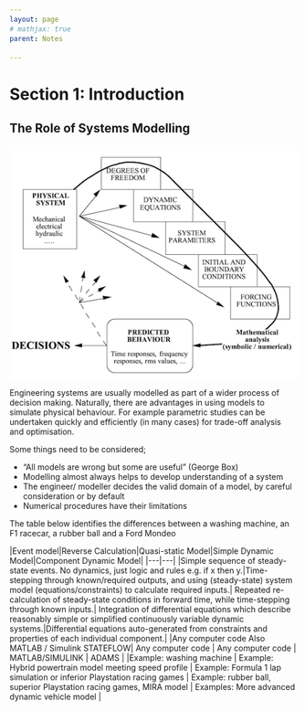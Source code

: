 ```yaml
---
layout: page
# mathjax: true
parent: Notes

---
```


# Section 1: Introduction

## The Role of Systems Modelling

<img src="figures/system_modelling.png">

Engineering systems are usually modelled as part of a wider process of decision making.  Naturally, there are advantages in using models to simulate physical behaviour.  For example parametric studies can be undertaken quickly and efficiently (in many cases) for trade-off analysis and optimisation.

Some things need to be considered;

- “All models are wrong but some are useful” (George Box)
- Modelling almost always helps to develop understanding of a system
- The engineer/ modeller decides the valid domain of a model, by careful consideration or by default
- Numerical procedures have their limitations

The table below identifies the differences between a washing machine, an F1 racecar, a rubber ball and a Ford Mondeo

|Event model|Reverse Calculation|Quasi-static Model|Simple Dynamic Model|Component Dynamic Model|
|---|---|
|Simple sequence of steady-state events. No dynamics, just logic and rules e.g. if x then y.|Time-stepping through known/required outputs, and using (steady-state) system model (equations/constraints) to calculate required inputs.| Repeated re-calculation of steady-state conditions in forward time, while time-stepping through known inputs.| Integration of differential equations which describe reasonably simple or simplified continuously variable dynamic systems.|Differential equations auto-generated from constraints and properties of each individual component.|
|Any computer code Also MATLAB / Simulink STATEFLOW| Any computer code | Any computer code | MATLAB/SIMULINK | ADAMS |
|Example: washing machine | Example: Hybrid powertrain model meeting speed profile | Example: Formula 1 lap simulation or inferior Playstation racing games | Example: rubber ball, superior Playstation racing games, MIRA model | Examples: More advanced dynamic vehicle model |
